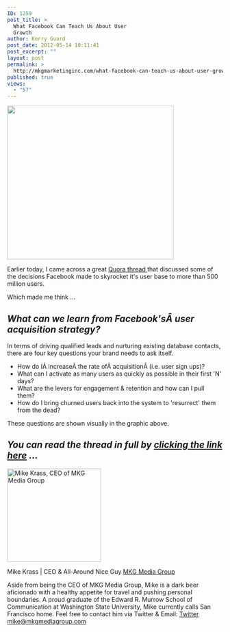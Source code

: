 ```yaml
---
ID: 1259
post_title: >
  What Facebook Can Teach Us About User
  Growth
author: Kerry Guard
post_date: 2012-05-14 10:11:41
post_excerpt: ""
layout: post
permalink: >
  http://mkgmarketinginc.com/what-facebook-can-teach-us-about-user-growth/
published: true
views:
  - "57"
---
```

<img class="aligncenter size-full wp-image-1260" title="facebook user acqusition" src="http://mkgmediagroup.com/wp-content/uploads/2012/05/main-qimg-4e449fa7c697014ff7aa3f3fc6eebf91.png" alt="" width="389" height="359" />

Earlier today, I came across a great <a href="http://www.quora.com/What-are-some-decisions-taken-by-the-Growth-team-at-Facebook-that-helped-Facebook-reach-500-million-users" target="_blank">Quora thread </a>that discussed some of the decisions Facebook made to skyrocket it's user base to more than 500 million users.

Which made me think ...
<h2><em>What can we learn from Facebook'sÂ user acquisition strategy?</em></h2>
In terms of driving qualified leads and nurturing existing database contacts, there are four key questions your brand needs to ask itself.
<ul>
	<li>How do IÂ increaseÂ the rate ofÂ acquisitionÂ (i.e. user sign ups)?</li>
	<li>What can I activate as many users as quickly as possible in their first 'N' days?</li>
	<li>What are the levers for engagement &amp; retention and how can I pull them?</li>
	<li>How do I bring churned users back into the system to 'resurrect' them from the dead?</li>
</ul>
These questions are shown visually in the graphic above.
<h2><em>You can read the thread in full by <a href="http://www.quora.com/What-are-some-decisions-taken-by-the-Growth-team-at-Facebook-that-helped-Facebook-reach-500-million-users" target="_blank">clicking the link here</a> ...</em></h2>

<img src="http://mkgmediagroup.com/wp-content/uploads/2011/08/mk_median_bw_head.jpeg" alt="Mike Krass, CEO of MKG Media Group" width="219" height="218" class="alignleft size-full wp-image-1794" />

<span itemprop="jobTitle">Mike Krass | CEO & All-Around Nice Guy</span>
<a href="http://www.mkgmediagroup.com" itemprop="url">MKG Media Group</a>
</span>

Aside from being the CEO of MKG Media Group, Mike is a dark beer aficionado with a healthy appetite for travel and pushing personal boundaries. A proud graduate of the Edward R. Murrow School of Communication at Washington State University, Mike currently calls San Francisco home. Feel free to contact him via Twitter & Email:
<a href="http://www.twitter.com/mikekrass" itemprop="url">Twitter</a>
<a href="mailto:mike@mkgmediagroup.com" itemprop="email">mike@mkgmediagroup.com</a>
</div>